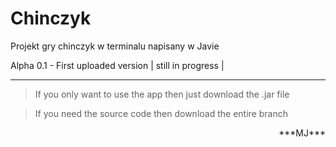 # Chinczyk
Projekt gry chinczyk w terminalu napisany w Javie

Alpha 0.1 - First uploaded version | still in progress |

-------------------------------------------------
>If you only want to use the app then just download the .jar file

>If you need the source code then download the entire branch

<div style="text-align: right"> ***MJ*** </div>